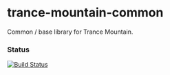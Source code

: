 # trance-mountain-common
Common / base library for Trance Mountain.

### Status
[![Build Status](https://travis-ci.org/trancemountain/trance-mountain-common.svg?branch=develop)](https://travis-ci.org/michaelcoddington/trance-mountain-common)
